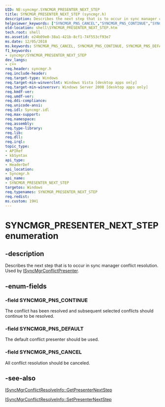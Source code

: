 ```yaml
---
UID: NE:syncmgr.SYNCMGR_PRESENTER_NEXT_STEP
title: SYNCMGR_PRESENTER_NEXT_STEP (syncmgr.h)
description: Describes the next step that is to occur in sync manager conflict resolution. Used by ISyncMgrConflictPresenter.helpviewer_keywords: ["SYNCMGR_PNS_CANCEL","SYNCMGR_PNS_CONTINUE","SYNCMGR_PNS_DEFAULT","SYNCMGR_PRESENTER_NEXT_STEP","SYNCMGR_PRESENTER_NEXT_STEP enumeration [Windows Shell]","_shell_SYNCMGR_PRESENTER_NEXT_STEP","shell.SYNCMGR_PRESENTER_NEXT_STEP","syncmgr/SYNCMGR_PNS_CANCEL","syncmgr/SYNCMGR_PNS_CONTINUE","syncmgr/SYNCMGR_PNS_DEFAULT","syncmgr/SYNCMGR_PRESENTER_NEXT_STEP"]
old-location: shell\SYNCMGR_PRESENTER_NEXT_STEP.htm
tech.root: shell
ms.assetid: e24b09e0-38a1-421b-8cf1-74f553cf93e7
ms.date: 12/05/2018
ms.keywords: SYNCMGR_PNS_CANCEL, SYNCMGR_PNS_CONTINUE, SYNCMGR_PNS_DEFAULT, SYNCMGR_PRESENTER_NEXT_STEP, SYNCMGR_PRESENTER_NEXT_STEP enumeration [Windows Shell], _shell_SYNCMGR_PRESENTER_NEXT_STEP, shell.SYNCMGR_PRESENTER_NEXT_STEP, syncmgr/SYNCMGR_PNS_CANCEL, syncmgr/SYNCMGR_PNS_CONTINUE, syncmgr/SYNCMGR_PNS_DEFAULT, syncmgr/SYNCMGR_PRESENTER_NEXT_STEP
f1_keywords:
- syncmgr/SYNCMGR_PRESENTER_NEXT_STEP
dev_langs:
- c++
req.header: syncmgr.h
req.include-header: 
req.target-type: Windows
req.target-min-winverclnt: Windows Vista [desktop apps only]
req.target-min-winversvr: Windows Server 2008 [desktop apps only]
req.kmdf-ver: 
req.umdf-ver: 
req.ddi-compliance: 
req.unicode-ansi: 
req.idl: Syncmgr.idl
req.max-support: 
req.namespace: 
req.assembly: 
req.type-library: 
req.lib: 
req.dll: 
req.irql: 
topic_type:
- APIRef
- kbSyntax
api_type:
- HeaderDef
api_location:
- Syncmgr.h
api_name:
- SYNCMGR_PRESENTER_NEXT_STEP
targetos: Windows
req.typenames: SYNCMGR_PRESENTER_NEXT_STEP
req.redist: 
ms.custom: 19H1
---
```


# SYNCMGR_PRESENTER_NEXT_STEP enumeration


## -description


Describes the next step that is to occur in sync manager conflict resolution. Used by <a href="https://docs.microsoft.com/windows/desktop/api/syncmgr/nn-syncmgr-isyncmgrconflictpresenter">ISyncMgrConflictPresenter</a>.


## -enum-fields




### -field SYNCMGR_PNS_CONTINUE

The conflict has been resolved and subsequent
selected conflicts should continue to be resolved.


### -field SYNCMGR_PNS_DEFAULT

The default conflict presenter should be used.


### -field SYNCMGR_PNS_CANCEL

All conflict resolution should be canceled.


## -see-also




<a href="https://docs.microsoft.com/windows/desktop/api/syncmgr/nf-syncmgr-isyncmgrconflictresolveinfo-getpresenternextstep">ISyncMgrConflictResolveInfo::GetPresenterNextStep</a>



<a href="https://docs.microsoft.com/windows/desktop/api/syncmgr/nf-syncmgr-isyncmgrconflictresolveinfo-setpresenternextstep">ISyncMgrConflictResolveInfo::SetPresenterNextStep</a>
 

 

